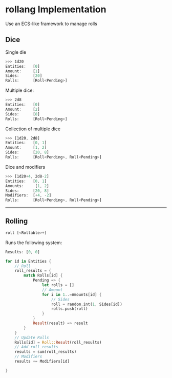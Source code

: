 # rollang Implementation


Use an ECS-like framework to manage rolls

## Dice

Single die

```rust
>>> 1d20
Entities:   [0]
Amount:     [1]
Sides:      [20]
Rolls:      [Roll<Pending>]
```

Multiple dice:

```rust
>>> 2d8
Entities:   [0]
Amount:     [2]
Sides:      [8]
Rolls:      [Roll<Pending>]
```

Collection of multiple dice

```rust
>>> [1d20, 2d8]
Entities:   [0, 1]
Amount:     [1, 2]
Sides:      [20, 8]
Rolls:      [Roll<Pending>, Roll<Pending>]
```

Dice and modifiers

```rust
>>> [1d20+4, 2d8-2]
Entities:   [0, 1]
Amounts:     [1, 2]
Sides:      [20, 8]
Modifiers:  [+4, -2]
Rolls:      [Roll<Pending>, Roll<Pending>]
```

---

## Rolling

```rust
roll [<Rollable>+]
```

Runs the following system:

```rust
Results: [0, 0]

for id in Entities {
    // Roll
    roll_results = {
        match Rolls[id] {
            Pending => {
                let rolls = []
                // Amount
                for i in 1..=Amounts[id] {
                    // Sides
                    roll = random.int(1, Sides[id])
                    rolls.push(roll)
                }
            }
            Result(result) => result
        }
    }
    // Update Rolls
    Rolls[id] = Roll::Result(roll_results)
    // Add roll_results
    results = sum(roll_results)
    // Modifiers
    results += Modifiers[id]

}
```